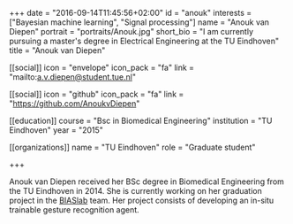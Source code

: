 +++
date = "2016-09-14T11:45:56+02:00"
id = "anouk"
interests = ["Bayesian machine learning", "Signal processing"]
name = "Anouk van Diepen"
portrait = "portraits/Anouk.jpg"
short_bio = "I am currently pursuing a master's degree in Electrical Engineering at the TU Eindhoven"
title = "Anouk van Diepen"

[[social]]
    icon = "envelope"
    icon_pack = "fa"
    link = "mailto:a.v.diepen@student.tue.nl"

[[social]]
    icon = "github"
    icon_pack = "fa"
    link = "https://github.com/AnoukvDiepen"

[[education]]
    course = "Bsc in Biomedical Engineering"
    institution = "TU Eindhoven"
    year = "2015"

[[organizations]]
    name = "TU Eindhoven"
    role = "Graduate student"

+++

Anouk van Diepen received her BSc degree in Biomedical Engineering from the TU Eindhoven in 2014. She is currently working on her graduation project in the [BIASlab](http://biaslab.org) team. Her project consists of developing an in-situ trainable gesture recognition agent.

